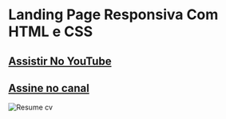 # Landing Page Responsiva Com HTML e CSS
## [Assistir No YouTube](https://www.youtube.com/watch?v=duNwZHP3NR4)
## [Assine no canal](https://www.youtube.com/channel/UCxKIsX5OXyyNWVmomuDc-LA?sub_confirmation=1)
![Resume cv](/preview.png)
